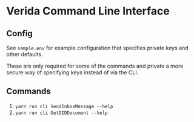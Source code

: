 
# Verida Command Line Interface

## Config

See `sample.env` for example configuration that specifies private keys and other defaults.

These are only required for some of the commands and private a more secure way of specifying keys instead of via the CLI.

## Commands

1. `yarn run cli SendInboxMessage --help`
2. `yarn run cli GetDIDDocument --help`
